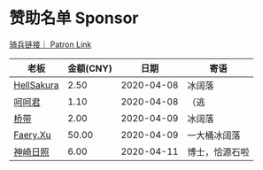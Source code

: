 # 赞助名单 Sponsor

[骑兵链接｜ Patron Link](https://www.yunyoujun.cn/about/#Donate)

| 老板                                       | 金额(CNY) | 日期       | 寄语           |
| ------------------------------------------ | --------- | ---------- | -------------- |
| [HellSakura](https://HellSakura.github.io) | 2.50      | 2020-04-08 | 冰阔落         |
| [呵呵君](https://hehejun.cn/)              | 1.10      | 2020-04-08 | （逃           |
| [桥带](https://qiaodai-mmm.github.io)      | 2.00      | 2020-04-09 | 冰阔落         |
| [Faery.Xu](https://faeryxu.github.io/)     | 50.00     | 2020-04-09 | 一大桶冰阔落   |
| [神崎日照](https://blog.sernikki.cn/)      | 6.00      | 2020-04-11 | 博士，恰源石啦 |
